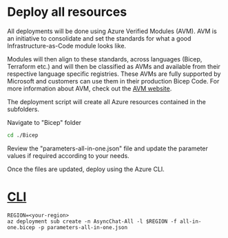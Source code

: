 # Deploy all resources 
All deployments will be done using Azure Verified Modules (AVM). AVM is an initiative to consolidate and set the standards for what a good Infrastructure-as-Code module looks like.

Modules will then align to these standards, across languages (Bicep, Terraform etc.) and will then be classified as AVMs and available from their respective language specific registries. These AVMs are fully supported by Microsoft and customers can use them in their production Bicep Code. For more information about AVM, check out the [AVM website](https://azure.github.io/Azure-Verified-Modules/).

The deployment script will create all Azure resources contained in the subfolders.

Navigate to "Bicep" folder

```bash
cd ./Bicep
```

Review the "parameters-all-in-one.json" file and update the parameter values if required according to your needs. 

Once the files are updated, deploy using the Azure CLI.

# [CLI](#tab/CLI)

```azurecli
REGION=<your-region>
az deployment sub create -n AsyncChat-All -l $REGION -f all-in-one.bicep -p parameters-all-in-one.json
```